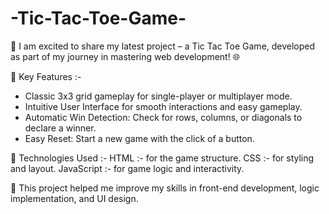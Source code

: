 # -Tic-Tac-Toe-Game-
🎉 I am excited to share my latest project – a Tic Tac Toe Game, developed as part of my journey in mastering web development! 🌐

🔹 Key Features :-
- Classic 3x3 grid gameplay for single-player or multiplayer mode.
- Intuitive User Interface for smooth interactions and easy gameplay.
- Automatic Win Detection: Check for rows, columns, or diagonals to declare a winner.
- Easy Reset: Start a new game with the click of a button.

🔹 Technologies Used :-
 HTML :- for the game structure.
 CSS  :- for styling and layout.
 JavaScript :- for game logic and interactivity.

🎯 This project helped me improve my skills in front-end development, logic implementation, and UI design.
